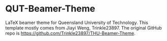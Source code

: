 # QUT-Beamer-Theme
LaTeX beamer theme for Queensland University of Technology.  This template mostly comes from Jiayi Weng, Trinkle23897. 
The original GitHub repo is https://github.com/Trinkle23897/THU-Beamer-Theme.
